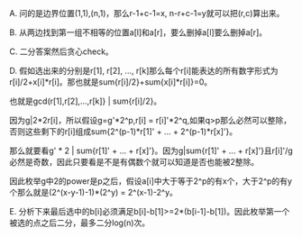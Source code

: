 A. 问的是边界位置(1,1),(n,1)，那么r-1+c-1=x, n-r+c-1=y就可以把(r,c)算出来。

B. 从两边找到第一组不相等的位置a[l]和a[r]，要么删掉a[l]要么删掉a[r]。

C. 二分答案然后贪心check。

D. 假如选出来的分别是r[1], r[2], ..., r[k]那么每个r[i]能表达的所有数字形式为r[i]/2+x[i]*r[i]。那也就是sum{r[i]/2}+sum{x[i]*r[i]}=0。

   也就是gcd(r[1],r[2],...,r[k]} | sum{r[i]/2}。
   
   因为g|2*2r[i]，所以假设g=g'*2^p,r[i] = r[i]'*2^q,如果q>p那么必然可以整除，否则这些剩下的r[i]组成sum{2^(p-1)*r[1]' + ... + 2^(p-1)*r[x]'}。
   
   那么就要看g' * 2 | sum{r[1]' + ... + r[x]'}。因为g|sum{r[1]' + ... + r[x]'}且r[i]'/g必然是奇数，因此只要看是不是有偶数个就可以知道是否也能被2整除。
   
   因此枚举g中2的power是p之后，假设a[i]中大于等于2^p的有x个，大于2^p的有y个那么就是(2^(x-y-1)-1)*(2^y) = 2^(x-1)-2^y。
   
E. 分析下来最后选中的b[i]必须满足b[i]-b[1]>=2*(b[i-1]-b[1])。因此枚举第一个被选的点之后二分，最多二分log(n)次。
